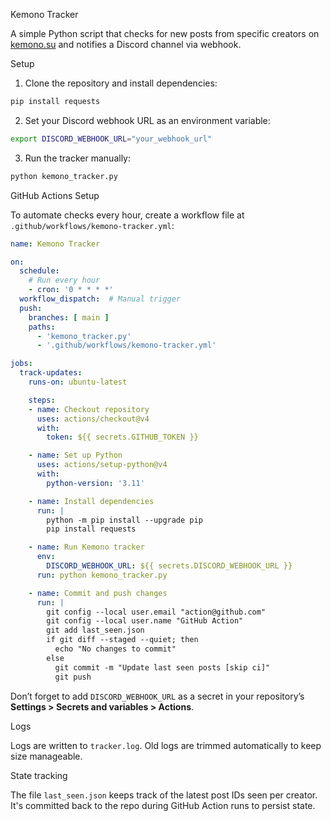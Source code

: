 Kemono Tracker

A simple Python script that checks for new posts from specific creators on [kemono.su](https://kemono.su) and notifies a Discord channel via webhook.

Setup

1. Clone the repository and install dependencies:

```bash
pip install requests
```

2. Set your Discord webhook URL as an environment variable:

```bash
export DISCORD_WEBHOOK_URL="your_webhook_url"
```

3. Run the tracker manually:

```bash
python kemono_tracker.py
```

GitHub Actions Setup

To automate checks every hour, create a workflow file at `.github/workflows/kemono-tracker.yml`:

```yaml
name: Kemono Tracker

on:
  schedule:
    # Run every hour
    - cron: '0 * * * *'
  workflow_dispatch:  # Manual trigger
  push:
    branches: [ main ]
    paths: 
      - 'kemono_tracker.py'
      - '.github/workflows/kemono-tracker.yml'

jobs:
  track-updates:
    runs-on: ubuntu-latest

    steps:
    - name: Checkout repository
      uses: actions/checkout@v4
      with:
        token: ${{ secrets.GITHUB_TOKEN }}

    - name: Set up Python
      uses: actions/setup-python@v4
      with:
        python-version: '3.11'

    - name: Install dependencies
      run: |
        python -m pip install --upgrade pip
        pip install requests

    - name: Run Kemono tracker
      env:
        DISCORD_WEBHOOK_URL: ${{ secrets.DISCORD_WEBHOOK_URL }}
      run: python kemono_tracker.py

    - name: Commit and push changes
      run: |
        git config --local user.email "action@github.com"
        git config --local user.name "GitHub Action"
        git add last_seen.json
        if git diff --staged --quiet; then
          echo "No changes to commit"
        else
          git commit -m "Update last seen posts [skip ci]"
          git push
```

Don’t forget to add `DISCORD_WEBHOOK_URL` as a secret in your repository’s **Settings > Secrets and variables > Actions**.

Logs

Logs are written to `tracker.log`. Old logs are trimmed automatically to keep size manageable.

State tracking

The file `last_seen.json` keeps track of the latest post IDs seen per creator. It's committed back to the repo during GitHub Action runs to persist state.
